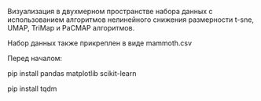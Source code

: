 Визуализация в двухмерном пространстве набора данных с использованием алгоритмов нелинейного снижения размерности t-sne, UMAP, TriMap и PaCMAP алгоритмов.

Набор данных также прикреплен в виде mammoth.csv

Перед началом:

pip install pandas matplotlib scikit-learn

pip install tqdm
